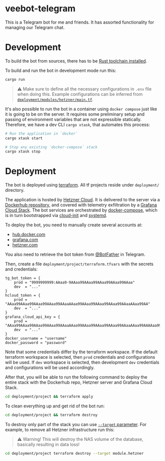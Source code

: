 [rust-toolchain]: https://www.rust-lang.org/tools/install

# veebot-telegram

This is a Telegram bot for me and friends.
It has assorted functionality for managing our Telegram chat.


# Development

To build the bot from sources, there has to be [Rust toolchain installed][rust-toolchain].

To build and run the bot in development mode run this:

```bash
cargo run
```

> ⚠️ Make sure to define all the necessary configurations in `.env` file when doing this. Example configurations can be inferred from [`deployment/modules/hetzner/main.tf`](deployment/modules/hetzner/main.tf).

It's also possible to run the bot in a container using `docker compose` just like it is going to be on the server. It requires some preliminary setup and passing of environment variables that are not expressible statically. Therefore, we have a dev CLI `cargo xtask`, that automates this process:

```bash
# Run the application in `docker`
cargo xtask start

# Stop any existing `docker-compose` stack
cargo xtask stop
```

# Deployment

The bot is deployed using [terraform]. All tf projects reside under `deployment/` directory.

The application is hosted by [Hetzner Cloud][hetzner]. It is delivered to the server via a [Dockerhub repository][dockerhub-repo], and covered with telemetry exfiltration by a [Grafana Cloud Stack][grafana-cloud]. The bot services are orchestrated by [docker-compose], which is in turn bootstrapped via [cloud-init] and [systemd].

To deploy the bot, you need to manually create several accounts at:

- [hub.docker.com](https://hub.docker.com/)
- [grafana.com](https://grafana.com/)
- [hetzner.com](https://www.hetzner.com/)

You also need to retrieve the bot token from [@BotFather] in Telegram.

Then, create a file `deployment/project/terraform.tfvars` with the secrets and credentials:

```hcl
tg_bot_token = {
    prod = "9999999999:AAaa9-9AAaa99AAaa99AAaa99AAaa99AAaa"
    dev  = "..."
}
hcloud_token = {
    prod = "AAaa99AAaa99AAaa99AAaa99AAaaAAaa99AAaa99AAaa99AAaa99AAaaAAaa99AA"
    dev  = "..."
}
grafana_cloud_api_key = {
    prod = "AAaa99AAaa99AAaa99AAaa99AAaaAAaa99AAaa99AAaa99AAaa99AAaaAAaa99AAAAaa99AAaa99AAa99AAAAaa99AAaa99AAa99AAAAaa9="
    dev  = "..."
}
docker_username = "username"
docker_password = "password"
```

Note that some credentials differ by the terraform workspace. If the default terraform workspace is selected, then `prod` credentials and configurations will be used. If `dev` workspace is selected, then development `dev` credentials and configurations will be used accordingly.

After that, you will be able to run the following command to deploy the entire stack with the Dockerhub repo, Hetzner server and Grafana Cloud Stack.

```bash
cd deployment/project && terraform apply
```

To clean everything up and get rid of the bot run:

```bash
cd deployment/project && terraform destroy
```

To destroy only part of the stack you can use [`--target` parameter][tf-targeting]. For example, to remove all Hetzner infrastructure run this:

> ⚠️ Warning! This will destroy the NAS volume of the database, basically resulting in data loss!

```bash
cd deployment/project terraform destroy --target module.hetzner
```

[terraform]: https://www.terraform.io/
[hetzner]: https://www.hetzner.com/
[dockerhub-repo]: https://hub.docker.com/repository/docker/veetaha/veebot-telegram
[grafana-cloud]: https://grafana.com/products/cloud/
[docker-compose]: https://docs.docker.com/compose/
[cloud-init]: https://cloudinit.readthedocs.io/en/latest/
[systemd]: https://www.freedesktop.org/wiki/Software/systemd/
[@BotFather]: https://core.telegram.org/bots
[tf-targeting]: https://www.terraform.io/cli/commands/plan#resource-targeting
